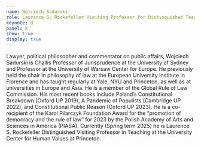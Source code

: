 ```yaml
---
name: Wojciech Sadurski
role: Laurance S. Rockefeller Visiting Professor for Distinguished Teaching, Princeton University
keynote: d
panel: k
show: true
display: true
---
```


Lawyer, political philosopher and commentator on public affairs, Wojciech Sadurski is Challis Professor of Jurisprudence at the University of Sydney and Professor at the University of Warsaw Center for Europe. He previously held the chair in philosophy of law at the European University Institute in Florence and has taught regularly at Yale, NYU and Princeton, as well as at universities in Europe and Asia. He is a member of the Global Rule of Law Commission. His most recent books include Poland’s Constitutional Breakdown (Oxford UP 2019), A Pandemic of Populists (Cambridge UP 2022), and Constitutional Public Reason (Oxford UP 2023). He is a co-recipient of the Karol Pilarczyk Foundation Award for the “promotion of democracy and the rule of law” for 2023 by the Polish Academy of Arts and Sciences in America (PIASA). Currently (Spring term 2025) he is Laurence S. Rockefeller Distinguished Visiting Professor in Teaching at the University Center for Human Values at Princeton. 
